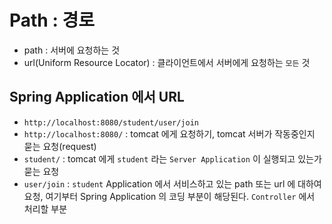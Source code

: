 # Path : 경로
- path : 서버에 요청하는 것
- url(Uniform Resource Locator) : 클라이언트에서 서버에게 요청하는 `모든` 것

## Spring Application 에서 URL
- `http://localhost:8080/student/user/join`
- `http://localhost:8080/` : tomcat 에게 요청하기, tomcat 서버가 작동중인지 묻는 요청(request)
- `student/` : tomcat 에게 `student` 라는 `Server Application` 이 실행되고 있는가 묻는 요청
- `user/join` : `student` Application 에서 서비스하고 있는 path 또는 url 에 대하여 요청, 여기부터 Spring Application 의 코딩 부분이 해당된다. `Controller` 에서 처리할 부분